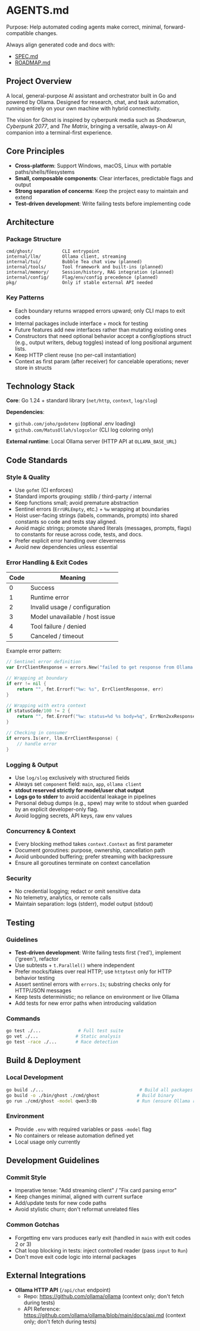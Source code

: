 # AGENTS.md

Purpose: Help automated coding agents make correct, minimal, forward-compatible changes.

Always align generated code and docs with:

- [SPEC.md](SPEC.md)
- [ROADMAP.md](ROADMAP.md)

## Project Overview

A local, general-purpose AI assistant and orchestrator built in Go and powered by Ollama. Designed for research, chat, and task automation, running entirely on your own machine with hybrid connectivity.

The vision for Ghost is inspired by cyberpunk media such as _Shadowrun_, _Cyberpunk 2077_, and _The Matrix_, bringing a versatile, always-on AI companion into a terminal-first experience.

## Core Principles

- **Cross-platform**: Support Windows, macOS, Linux with portable paths/shells/filesystems
- **Small, composable components**: Clear interfaces, predictable flags and output
- **Strong separation of concerns**: Keep the project easy to maintain and extend
- **Test-driven development**: Write failing tests before implementing code

## Architecture

### Package Structure

```text
cmd/ghost/           CLI entrypoint
internal/llm/        Ollama client, streaming
internal/tui/        Bubble Tea chat view (planned)
internal/tools/      Tool framework and built-ins (planned)
internal/memory/     Session/history, RAG integration (planned)
internal/config/     Flag/env/config precedence (planned)
pkg/                 Only if stable external API needed
```

### Key Patterns

- Each boundary returns wrapped errors upward; only CLI maps to exit codes
- Internal packages include interface + mock for testing
- Future features add new interfaces rather than mutating existing ones
- Constructors that need optional behavior accept a config/options struct (e.g., output writers, debug toggles) instead of long positional argument lists.
- Keep HTTP client reuse (no per-call instantiation)
- Context as first param (after receiver) for cancelable operations; never store in structs

## Technology Stack

**Core**: Go 1.24 + standard library (`net/http`, `context`, `log/slog`)

**Dependencies**:

- `github.com/joho/godotenv` (optional .env loading)
- `github.com/MatusOllah/slogcolor` (CLI log coloring only)

**External runtime**: Local Ollama server (HTTP API at `OLLAMA_BASE_URL`)

## Code Standards

### Style & Quality

- Use `gofmt` (CI enforces)
- Standard imports grouping: stdlib / third-party / internal
- Keep functions small; avoid premature abstraction
- Sentinel errors (`ErrURLEmpty`, etc.) + `%w` wrapping at boundaries
- Hoist user-facing strings (labels, commands, prompts) into shared constants so code and tests stay aligned.
- Avoid magic strings; promote shared literals (messages, prompts, flags) to constants for reuse across code, tests, and docs.
- Prefer explicit error handling over cleverness
- Avoid new dependencies unless essential

### Error Handling & Exit Codes

| Code | Meaning                        |
| ---- | ------------------------------ |
| 0    | Success                        |
| 1    | Runtime error                  |
| 2    | Invalid usage / configuration  |
| 3    | Model unavailable / host issue |
| 4    | Tool failure / denied          |
| 5    | Canceled / timeout             |

Example error pattern:

```go
// Sentinel error definition
var ErrClientResponse = errors.New("failed to get response from Ollama API")

// Wrapping at boundary
if err != nil {
    return "", fmt.Errorf("%w: %s", ErrClientResponse, err)
}

// Wrapping with extra context
if statusCode/100 != 2 {
    return "", fmt.Errorf("%w: status=%d %s body=%q", ErrNon2xxResponse, statusCode, http.StatusText(statusCode), string(responseBody))
}

// Checking in consumer
if errors.Is(err, llm.ErrClientResponse) {
    // handle error
}
```

### Logging & Output

- Use `log/slog` exclusively with structured fields
- Always set `component` field: `main`, `app`, `ollama client`
- **stdout reserved strictly for model/user chat output**
- **Logs go to stderr** to avoid accidental leakage in pipelines
- Personal debug dumps (e.g., spew) may write to stdout when guarded by an explicit developer-only flag.
- Avoid logging secrets, API keys, raw env values

### Concurrency & Context

- Every blocking method takes `context.Context` as first parameter
- Document goroutines: purpose, ownership, cancellation path
- Avoid unbounded buffering; prefer streaming with backpressure
- Ensure all goroutines terminate on context cancellation

### Security

- No credential logging; redact or omit sensitive data
- No telemetry, analytics, or remote calls
- Maintain separation: logs (stderr), model output (stdout)

## Testing

### Guidelines

- **Test-driven development**: Write failing tests first ('red'), implement ('green'), refactor
- Use subtests + `t.Parallel()` where independent
- Prefer mocks/fakes over real HTTP; use `httptest` only for HTTP behavior testing
- Assert sentinel errors with `errors.Is`; substring checks only for HTTP/JSON messages
- Keep tests deterministic; no reliance on environment or live Ollama
- Add tests for new error paths when introducing validation

### Commands

```bash
go test ./...              # Full test suite
go vet ./...              # Static analysis
go test -race ./...       # Race detection
```

## Build & Deployment

### Local Development

```bash
go build ./...                                    # Build all packages
go build -o ./bin/ghost ./cmd/ghost              # Build binary
go run ./cmd/ghost -model qwen3:8b               # Run (ensure Ollama running)
```

### Environment

- Provide `.env` with required variables or pass `-model` flag
- No containers or release automation defined yet
- Local usage only currently

## Development Guidelines

### Commit Style

- Imperative tense: "Add streaming client" / "Fix card parsing error"
- Keep changes minimal, aligned with current surface
- Add/update tests for new code paths
- Avoid stylistic churn; don't reformat unrelated files

### Common Gotchas

- Forgetting env vars produces early exit (handled in `main` with exit codes 2 or 3)
- Chat loop blocking in tests: inject controlled reader (pass `input` to `Run`)
- Don't move exit code logic into internal packages

## External Integrations

- **Ollama HTTP API** (`/api/chat` endpoint)
  - Repo: <https://github.com/ollama/ollama> (context only; don't fetch during tests)
  - API Reference: <https://github.com/ollama/ollama/blob/main/docs/api.md> (context only; don't fetch during tests)
